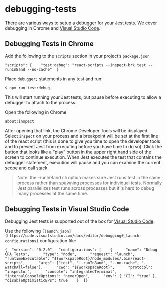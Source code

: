 # debugging-tests

There are various ways to setup a debugger for your Jest tests. We cover debugging in Chrome and [Visual Studio Code](https://code.visualstudio.com/).

## Debugging Tests in Chrome

Add the following to the `scripts` section in your project’s `package.json`

```
"scripts": {    "test:debug": "react-scripts --inspect-brk test --runInBand --no-cache"  }
```

Place `debugger;` statements in any test and run:

```
$ npm run test:debug
```

This will start running your Jest tests, but pause before executing to allow a debugger to attach to the process.

Open the following in Chrome

```
about:inspect
```

After opening that link, the Chrome Developer Tools will be displayed. Select `inspect` on your process and a breakpoint will be set at the first line of the react script (this is done to give you time to open the developer tools and to prevent Jest from executing before you have time to do so). Click the button that looks like a “play” button in the upper right hand side of the screen to continue execution. When Jest executes the test that contains the debugger statement, execution will pause and you can examine the current scope and call stack.

> Note: the –runInBand cli option makes sure Jest runs test in the same process rather than spawning processes for individual tests. Normally Jest parallelizes test runs across processes but it is hard to debug many processes at the same time.

## Debugging Tests in Visual Studio Code

Debugging Jest tests is supported out of the box for [Visual Studio Code](https://code.visualstudio.com/).

Use the following `[launch.json](https://code.visualstudio.com/docs/editor/debugging#_launch-configurations)` configuration file:

```
{  "version": "0.2.0",  "configurations": [    {      "name": "Debug CRA Tests",      "type": "node",      "request": "launch",      "runtimeExecutable": "${workspaceRoot}/node_modules/.bin/react-scripts",      "args": ["test", "--runInBand", "--no-cache", "--watchAll=false"],      "cwd": "${workspaceRoot}",      "protocol": "inspector",      "console": "integratedTerminal",      "internalConsoleOptions": "neverOpen",      "env": { "CI": "true" },      "disableOptimisticBPs": true    }  ]}
```